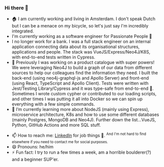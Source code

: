 ### Hi there 👋

- :house: I am currently working and living in Amsterdam. I don't speak Dutch but I can be a menace on my bicycle, so let's just say I'm incredibly integrated.
- I'm currently working as a software engineer for Passionate People 💅
- I no longer work for a bank. I was a full stack engineer on an internal application connecting data about its organisational structures, applications and people. The stack was VueJS/Express/Neo4J/K8S, with end-to-end tests written in Cypress. 
- 🔭 Previously I was working on a product catalogue with super powers! We were leveraging Neo4J to build a graph of our data from different sources to help our colleagues find the information they need. I built the back-end (using neo4j-graphql-js and Apollo Server) and front-end (using React, TypeScript and Apollo Client). Tests were written with Jest/Testing Library/Cypress and it was type-safe from end-to-end :rocket:. Sometimes I wrote custom cypher or contributed to our loading scripts, and other times I was putting it all into Docker so we can spin up everything with a few simple commands. 
- 🌱 I’m currently learning more about NodeJS (mainly using Express), microservice architecture, K8s and how to use some different databases (mainly Postgres, MongoDB and Neo4J). Further down the list...VueJS, Python, GitHub Actions and more SQL stuff. 
<!--- 🤔 I’m looking for help with ...-->
<!--- 💬 Ask me about ...-->
- 📫 How to reach me: [LinkedIn](https://www.linkedin.com/in/leefreemanxyz/) for job things :eyes:. <sup>And I'm not hard to find elsewhere if you need to contact me for social purposes.</sup> 
- 😄 Pronouns: he/him
- ⚡ Fun fact: I try to run a few times a week, am a horrible boulderer(?) and a beginner SUP'er. 

<!--
**leefreemanxyz/leefreemanxyz** is a ✨ _special_ ✨ repository because its `README.md` (this file) appears on your GitHub profile.

Here are some ideas to get you started:

-->
